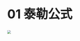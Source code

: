 # 01 泰勒公式

<img src="https://cvp.oss-cn-shanghai.aliyuncs.com/202410051710695.png" style="zoom:50%;" />